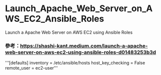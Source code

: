 # Launch_Apache_Web_Server_on_AWS_EC2_Ansible_Roles
Launch a Apache Web Server on AWS EC2 using Ansible Roles


### 參考：https://shashi-kant.medium.com/launch-a-apache-web-server-on-aws-ec2-using-ansible-roles-d01483253b3d

<div>
'''[defaults]
inventory = /etc/ansible/hosts
host_key_checking = False
remote_user = ec2-user'''
</div>
